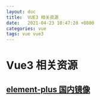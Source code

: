```yaml
---
layout: doc
title:  VUE3 相关资源
date:   2021-04-23 10:47:28 +0800
categories: vue
tags: vue vue3
---
```


# Vue3 相关资源

## [element-plus 国内镜像](https://element-plus.gitee.io/zh-CN/)
